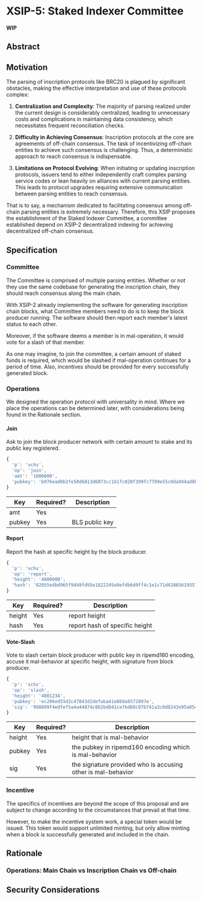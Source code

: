 # XSIP-5: Staked Indexer Committee

**WIP**

## Abstract



## Motivation

The parsing of inscription protocols like BRC20 is plagued by significant obstacles, making the effective interpretation and use of these protocols complex:

1. **Centralization and Complexity**: The majority of parsing realized under the current design is considerably centralized, leading to unnecessary costs and complications in maintaining data consistency, which necessitates frequent reconciliation checks.

2. **Difficulty in Achieving Consensus**: Inscription protocols at the core are agreements of off-chain consensus. The task of incentivizing off-chain entities to achieve such consensus is challenging. Thus, a deterministic approach to reach consensus is indispensable.

3. **Limitations on Protocol Evolving**: When initiating or updating inscription protocols, issuers tend to either independently craft complex parsing service codes or lean heavily on alliances with current parsing entities. This leads to protocol upgrades requiring extensive communication between parsing entities to reach consensus.

That is to say, a mechanism dedicated to facilitating consensus among off-chain parsing entities is extremely necessary. Therefore, this XSIP proposes the establishment of the Staked Indexer Committee, a committee established depend on XSIP-2 decentralized indexing for achieving decentralized off-chain consensus.

## Specification

### Committee

The Committee is comprised of multiple parsing entities. Whether or not they use the same codebase for generating the inscription chain, they should reach consensus along the main chain.

With XSIP-2 already implementing the software for generating inscription chain blocks, what Committee members need to do is to keep the block producer running. The software should then report each member's latest status to each other.

Moreover, if the software deems a member is in mal-operation, it would vote for a slash of that member.

As one may imagine, to join the committee, a certain amount of staked funds is required, which would be slashed if mal-operation continues for a period of time. Also, incentives should be provided for every successfully generated block.

### Operations

We designed the operation protocol with universality in mind.
Where we place the operations can be determined later, with considerations being found in the Rationale section.

#### Join

Ask to join the block producer network with certain amount to stake and its public key registered.

```js
{
  'p': 'xchs',
  'op': 'join',
  'amt': '1000000',
  'pubkey': 'b976ead8b3fe50d6813d6073cc161fc020f399fc7789e55c0da944ad8b5d04da418159e5dc40e492258baf2ca5123278'
}
```

| Key | Required? | Description                                                       |
| --- | --------- | ----------------------------------------------------------------- |
| amt | Yes       |  |
| pubkey | Yes       | BLS public key |

#### Report

Report the hash at specific height by the block producer.

```js
{
  'p': 'xchs',
  'op': 'report',
  'height': '4800000',
  'hash': '02055edbd965f9d49fd95e1822249a9efdb6d9ff4c1e1c71d428656193577b77'
}
```

| Key | Required? | Description                                                       |
| --- | --------- | ----------------------------------------------------------------- |
| height | Yes       | report height  |
| hash | Yes       | report hash of specific height |

#### Vote-Slash

Vote to slash certain block producer with public key in ripemd160 encoding, accuse it mal-behavior at specific height, with signature from block producer.

```js
{
  'p': 'xchs',
  'op': 'slash',
  'height': '4801234',
  'pubkey': 'ec206ed55d2c47843d2defaba41e869a8572897e',
  'sig': '998899f4edfef5a4a44874c862bd841ce7bd60c97b741a3c0d8243e95a05479e319a94a8fe65b7e3f9384e06b135192f14db7a03bb78929db3105482b54551025b592f81cb7d2535c7ce5e6b1a442feaf7e0da197c829cc34bdb2655af65b32a'
}
```

| Key | Required? | Description                                                       |
| --- | --------- | ----------------------------------------------------------------- |
| height | Yes       | height that is mal-behavior  |
| pubkey | Yes       | the pubkey in ripemd160 encoding which is mal-behavior |
| sig | Yes       | the signature provided who is accusing other is mal-behavior |

### Incentive

The specifics of incentives are beyond the scope of this proposal and are subject to change according to the circumstances that prevail at that time.

However, to make the incentive system work, a special token would be issued. This token would support unlimited minting, but only allow minting when a block is successfully generated and included in the chain.

## Rationale

### Operations: Main Chain vs Inscription Chain vs Off-chain

## Security Considerations
